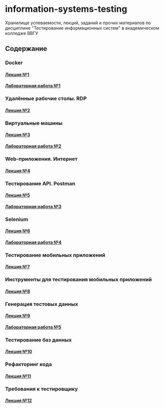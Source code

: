 # information-systems-testing
Хранилище успеваемости, лекций, заданий и прочих материалов по дисциплине "Тестирование информационных систем" в академическом колледже ВВГУ

## Содержание

### Docker

#### [Лекция №1](lecs/lec1/lec1.md)
#### [Лабораторная работа №1](labs/lab1.md)

### Удалённые рабочие столы. RDP

#### [Лекция №2](lecs/lec2.md)

### Виртуальные машины

#### [Лекция №3](lecs/lec3/lec3.md)
#### [Лабораторная работа №2](labs/lab2.md)

### Web-приложения. Интернет

#### [Лекция №4](lecs/lec4.md)

### Тестирование API. Postman

#### [Лекция №5](lecs/lec5.md)
#### [Лабораторная работа №3](labs/lab3.md)

### Selenium

#### [Лекция №6](lecs/lec6.md)
#### [Лабораторная работа №4](labs/lab4.md)

### Тестирование мобильных приложений

#### [Лекция №7](lecs/lec7/lec7.md)

### Инструменты для тестирования мобильных приложений

#### [Лекция №8](lecs/lec8/lec8.md)

### Генерация тестовых данных

#### [Лекция №9](lecs/lec9.md)
#### [Лабораторная работа №5](labs/lab5.md)

### Тестирование баз данных

#### [Лекция №10](lecs/lec10.md)

### Рефакторинг кода

#### [Лекция №11](lecs/lec11.md)

### Требования к тестировщику

#### [Лекция №12](lecs/lec12.md)
